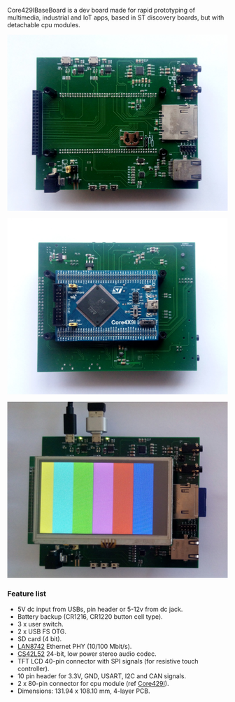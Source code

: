   Core429IBaseBoard is a dev board made for rapid prototyping of multimedia, industrial and 
  IoT apps, based in ST discovery boards, but with detachable cpu modules.

  ![module](Images/Top.jpg)

  ![module](Images/Bottom.jpg)

  ![module](Images/Top_lcd.jpg)

  ### Feature list

  * 5V dc input from USBs, pin header or 5-12v from dc jack.
  * Battery backup (CR1216, CR1220 button cell type).
  * 3 x user switch.
  * 2 x USB FS OTG.
  * SD card (4 bit).
  * [LAN8742](https://www.microchip.com/wwwproducts/en/LAN8742) Ethernet PHY (10/100 Mbit/s).
  * [CS42L52](https://www.cirrus.com/products/cs42l52/) 24-bit, low power stereo audio codec.
  * TFT LCD 40-pin connector with SPI signals (for resistive touch controller).
  * 10 pin header for 3.3V, GND, USART, I2C and CAN signals.
  * 2 x 80-pin connector for cpu module (ref [Core429I](https://www.waveshare.com/product/mcu-tools/core-boards-compact-boards/stm32-core/core429i.htm)).
  * Dimensions: 131.94 x 108.10 mm, 4-layer PCB.